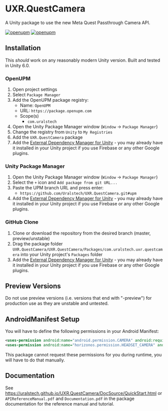 # UXR.QuestCamera

A Unity package to use the new Meta Quest Passthrough Camera API.

[![openupm](https://img.shields.io/npm/v/com.uralstech.uxr.questcamera?label=openupm&registry_uri=https://package.openupm.com)](https://openupm.com/packages/com.uralstech.uxr.questcamera/)
[![openupm](https://img.shields.io/badge/dynamic/json?color=brightgreen&label=downloads&query=%24.downloads&suffix=%2Fmonth&url=https%3A%2F%2Fpackage.openupm.com%2Fdownloads%2Fpoint%2Flast-month%2Fcom.uralstech.uxr.questcamera)](https://openupm.com/packages/com.uralstech.uxr.questcamera/)

## Installation

This *should* work on any reasonably modern Unity version. Built and tested in Unity 6.0.

### OpenUPM

1. Open project settings
2. Select `Package Manager`
3. Add the OpenUPM package registry:
    - Name: `OpenUPM`
    - URL: `https://package.openupm.com`
    - Scope(s)
        - `com.uralstech`
4. Open the Unity Package Manager window (`Window` -> `Package Manager`)
5. Change the registry from `Unity` to `My Registries`
6. Add the `UXR.QuestCamera` package
7. Add the [External Dependency Manager for Unity](https://github.com/googlesamples/unity-jar-resolver) - you may already have it installed in your Unity project if you use Firebase or any other Google plugins.

### Unity Package Manager

1. Open the Unity Package Manager window (`Window` -> `Package Manager`)
2. Select the `+` icon and `Add package from git URL...`
3. Paste the UPM branch URL and press enter:
    - `https://github.com/Uralstech/UXR.QuestCamera.git#upm`
4. Add the [External Dependency Manager for Unity](https://github.com/googlesamples/unity-jar-resolver) - you may already have it installed in your Unity project if you use Firebase or any other Google plugins.

### GitHub Clone

1. Clone or download the repository from the desired branch (master, preview/unstable)
2. Drag the package folder `UXR.QuestCamera/UXR.QuestCamera/Packages/com.uralstech.uxr.questcamera` into your Unity project's `Packages` folder
3. Add the [External Dependency Manager for Unity](https://github.com/googlesamples/unity-jar-resolver) - you may already have it installed in your Unity project if you use Firebase or any other Google plugins.

## Preview Versions

Do not use preview versions (i.e. versions that end with "-preview") for production use as they are unstable and untested.

## AndroidManifest Setup

You will have to define the following permissions in your Android Manifest:
```xml
<uses-permission android:name="android.permission.CAMERA" android:required="true"/>
<uses-permission android:name="horizonos.permission.HEADSET_CAMERA" android:required="true"/>
```

This package cannot request these permissions for you during runtime, you will have to do that manually.

## Documentation

See <https://uralstech.github.io/UXR.QuestCamera/DocSource/QuickStart.html> or `APIReferenceManual.pdf` and `Documentation.pdf` in the package documentation for the reference manual and tutorial.

